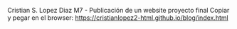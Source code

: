 Cristian S. Lopez Diaz
M7 - Publicación de un website
proyecto final
Copiar y pegar en el browser:
https://cristianlopez2-html.github.io/blog/index.html
